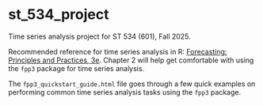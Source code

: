 # st_534_project

Time series analysis project for ST 534 (601), Fall 2025.

Recommended reference for time series analysis in R: [Forecasting: Principles and Practices, 3e](https://otexts.com/fpp3/). Chapter 2 will help get comfortable with using the `fpp3` package for time series analysis.

The `fpp3_quickstart_guide.html` file goes through a few quick examples on performing common time series analysis tasks using the `fpp3` package.
